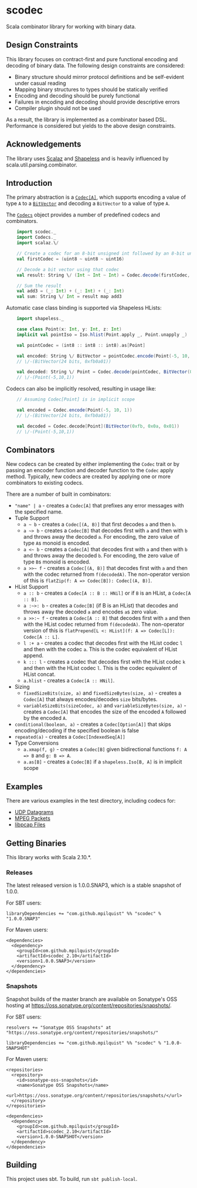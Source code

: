 scodec
======

Scala combinator library for working with binary data.

Design Constraints
------------------

This library focuses on contract-first and pure functional encoding and decoding of binary data.
The following design constraints are considered:
 - Binary structure should mirror protocol definitions and be self-evident under casual reading
 - Mapping binary structures to types should be statically verified
 - Encoding and decoding should be purely functional
 - Failures in encoding and decoding should provide descriptive errors
 - Compiler plugin should not be used

As a result, the library is implemented as a combinator based DSL.
Performance is considered but yields to the above design constraints.

Acknowledgements
----------------
The library uses [Scalaz](https://github.com/scalaz/scalaz) and [Shapeless](https://github.com/milessabin/shapeless)
and is heavily influenced by scala.util.parsing.combinator.


Introduction
------------

The primary abstraction is a [`Codec[A]`](src/main/scala/scodec/Codec.scala), which supports encoding a value of type `A` to a
[`BitVector`](src/main/scala/scodec/BitVector.scala) and decoding a `BitVector` to a value of type `A`.

The [`Codecs`](src/main/scala/scodec/Codecs.scala) object provides a number of predefined codecs and combinators.

```scala
    import scodec._
    import Codecs._
    import scalaz.\/

    // Create a codec for an 8-bit unsigned int followed by an 8-bit unsigned int followed by a 16-bit unsigned int
    val firstCodec = (uint8 ~ uint8 ~ uint16)

    // Decode a bit vector using that codec
    val result: String \/ (Int ~ Int ~ Int) = Codec.decode(firstCodec, BitVector(0x10, 0x2a, 0x03, 0xff))

    // Sum the result
    val add3 = (_: Int) + (_: Int) + (_: Int)
    val sum: String \/ Int = result map add3
```

Automatic case class binding is supported via Shapeless HLists:

```scala
    import shapeless._

    case class Point(x: Int, y: Int, z: Int)
    implicit val pointIso = Iso.hlist(Point.apply _, Point.unapply _)

    val pointCodec = (int8 :: int8 :: int8).as[Point]

    val encoded: String \/ BitVector = pointCodec.encode(Point(-5, 10, 1))
    // \/-(BitVector(24 bits, 0xfb0a01))

    val decoded: String \/ Point = Codec.decode(pointCodec, BitVector(0xfb, 0x0a, 0x01))
    // \/-(Point(-5,10,1))
```

Codecs can also be implicitly resolved, resulting in usage like:

```scala
    // Assuming Codec[Point] is in implicit scope

    val encoded = Codec.encode(Point(-5, 10, 1))
    // \/-(BitVector(24 bits, 0xfb0a01))

    val decoded = Codec.decode[Point](BitVector(0xfb, 0x0a, 0x01))
    // \/-(Point(-5,10,1))
```

Combinators
-----------

New codecs can be created by either implementing the `Codec` trait or by passing an encoder function and decoder function to the `Codec` apply method. Typically, new codecs are created by applying one or more combinators to existing codecs.

There are a number of built in combinators:
 - `"name" | a` - creates a `Codec[A]` that prefixes any error messages with the specified name.
 - Tuple Support
   - `a ~ b` - creates a `Codec[(A, B)]` that first decodes `a` and then `b`.
   - `a ~> b` - creates a `Codec[B]` that decodes first with `a` and then with `b` and throws away the decoded `a`. For encoding, the zero value of type `A`s monoid is encoded.
   - `a <~ b` - creates a `Codec[A]` that decodes first with `a` and then with `b` and throws away the decoded `b`. For encoding, the zero value of type `B`s monoid is encoded.
   - `a >>~ f` - creates a `Codec[(A, B)]` that decodes first with `a` and then with the codec returned from `f(decodedA)`. The non-operator version of this is `flatZip(f: A => Codec[B]): Codec[(A, B)]`.
 - HList Support
   - `a :: b` - creates a `Codec[A :: B :: HNil]` or if `B` is an HList, a `Codec[A :: B]`.
   - `a :~>: b` - creates a `Codec[B]` (if B is an HList) that decodes and throws away the decoded `a` and encodes `a`s zero value.
   - `a >>:~ f` - creates a `Codec[A :: B]` that decodes first with `a` and then with the HList codec returned from `f(decodedA)`. The non-operator version of this is `flatPrepend[L <: HList](f: A => Codec[L]): Codec[A :: L]`.
   - `l :+ a` - creates a codec that decodes first with the HList codec `l` and then with the codec `a`. This is the codec equivalent of HList append.
   - `k ::: l` - creates a codec that decodes first with the HList codec `k` and then with the HList codec `l`. This is the codec equivalent of HList concat.
   - `a.hlist` - creates a `Codec[A :: HNil]`.
 - Sizing
   - `fixedSizeBits(size, a)` and `fixedSizeBytes(size, a)` - creates a `Codec[A]` that always encodes/decodes `size` bits/bytes.
   - `variableSizeBits(sizeCodec, a)` and `variableSizeBytes(size, a)` - creates a `Codec[A]` that encodes the size of the encoded `A` followed by the encoded `A`.
 - `conditional(boolean, a)` - creates a `Codec[Option[A]]` that skips encoding/decoding if the specified boolean is false
 - `repeated(a)` - creates a `Codec[IndexedSeq[A]]`
 - Type Conversions
   - `a.xmap(f, g)` - creates a `Codec[B]` given bidirectional functions `f: A => B` and `g: B => A`.
   - `a.as[B]` - creates a `Codec[B]` if a `shapeless.Iso[B, A]` is in implicit scope


Examples
--------

There are various examples in the test directory, including codecs for:

 - [UDP Datagrams](src/test/scala/scodec/examples/UdpDatagramExample.scala)
 - [MPEG Packets](src/test/scala/scodec/examples/MpegPacketExample.scala)
 - [libpcap Files](src/test/scala/scodec/examples/PcapExample.scala)


Getting Binaries
----------------

This library works with Scala 2.10.*.

### Releases

The latest released version is 1.0.0.SNAP3, which is a stable snapshot of 1.0.0.

For SBT users:

    libraryDependencies += "com.github.mpilquist" %% "scodec" % "1.0.0.SNAP3"


For Maven users:

    <dependencies>
      <dependency>
        <groupId>com.github.mpilquist</groupId>
        <artifactId>scodec_2.10</artifactId>
        <version>1.0.0.SNAP3</version>
      </dependency>
    </dependencies>


### Snapshots

Snapshot builds of the master branch are available on Sonatype's OSS hosting at https://oss.sonatype.org/content/repositories/snapshots/.

For SBT users:

    resolvers += "Sonatype OSS Snapshots" at "https://oss.sonatype.org/content/repositories/snapshots/"

    libraryDependencies += "com.github.mpilquist" %% "scodec" % "1.0.0-SNAPSHOT"


For Maven users:

    <repositories>
      <repository>
        <id>sonatype-oss-snapshots</id>
        <name>Sonatype OSS Snapshots</name>
        <url>https://oss.sonatype.org/content/repositories/snapshots/</url>
      </repository>
    </repositories>

    <dependencies>
      <dependency>
        <groupId>com.github.mpilquist</groupId>
        <artifactId>scodec_2.10</artifactId>
        <version>1.0.0-SNAPSHOT</version>
      </dependency>
    </dependencies>

Building
--------

This project uses sbt. To build, run `sbt publish-local`.
